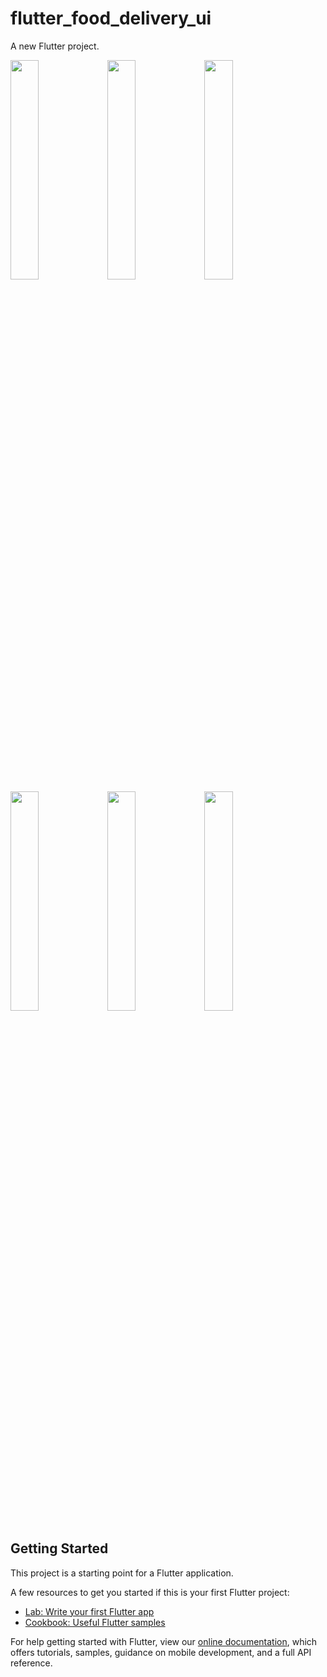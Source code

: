 # flutter_food_delivery_ui

A new Flutter project.


<img src="https://user-images.githubusercontent.com/54079190/87387104-a243d000-c5bf-11ea-8681-526a3b751dae.jpg" width="30%"></img> <img src="https://user-images.githubusercontent.com/54079190/87387117-a8d24780-c5bf-11ea-981d-03578911cfaa.jpg" width="30%"></img> <img src="https://user-images.githubusercontent.com/54079190/87387122-abcd3800-c5bf-11ea-9009-1b1029e4617c.jpg" width="30%"></img> <img src="https://user-images.githubusercontent.com/54079190/87387130-b2f44600-c5bf-11ea-9e88-c558bbc4e0f1.jpg" width="30%"></img> <img src="https://user-images.githubusercontent.com/54079190/87387137-b7b8fa00-c5bf-11ea-8f42-51b6b1770b30.jpg" width="30%"></img> <img src="https://user-images.githubusercontent.com/54079190/87387144-ba1b5400-c5bf-11ea-8db9-b8f134e1d38d.jpg" width="30%"></img> 


## Getting Started

This project is a starting point for a Flutter application.

A few resources to get you started if this is your first Flutter project:

- [Lab: Write your first Flutter app](https://flutter.dev/docs/get-started/codelab)
- [Cookbook: Useful Flutter samples](https://flutter.dev/docs/cookbook)

For help getting started with Flutter, view our
[online documentation](https://flutter.dev/docs), which offers tutorials,
samples, guidance on mobile development, and a full API reference.
